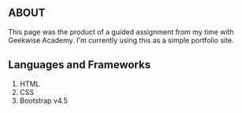 ## ABOUT
This page was the product of a guided assignment from my time with Geekwise Academy. 
I'm currently using this as a simple portfolio site.

## Languages and Frameworks
1. HTML
2. CSS
3. Bootstrap v4.5
